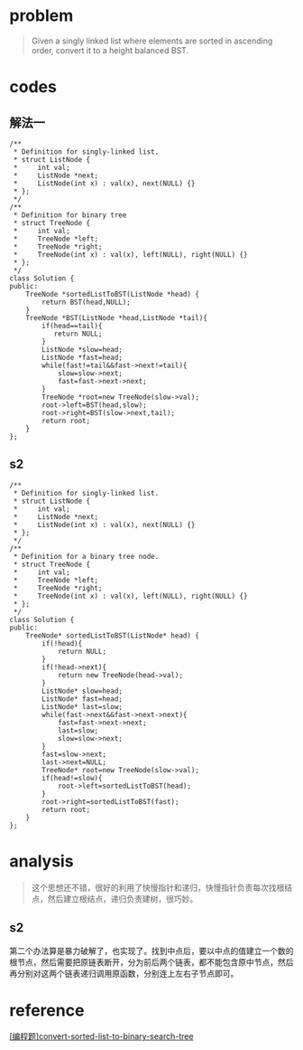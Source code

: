 # problem
>Given a singly linked list where elements are sorted in ascending order, convert it to a height balanced BST.

# codes

## 解法一
```
/**
 * Definition for singly-linked list.
 * struct ListNode {
 *     int val;
 *     ListNode *next;
 *     ListNode(int x) : val(x), next(NULL) {}
 * };
 */
/**
 * Definition for binary tree
 * struct TreeNode {
 *     int val;
 *     TreeNode *left;
 *     TreeNode *right;
 *     TreeNode(int x) : val(x), left(NULL), right(NULL) {}
 * };
 */
class Solution {
public:
    TreeNode *sortedListToBST(ListNode *head) {
        return BST(head,NULL);
    }
    TreeNode *BST(ListNode *head,ListNode *tail){
        if(head==tail){
           return NULL;
        }
        ListNode *slow=head;
        ListNode *fast=head;
        while(fast!=tail&&fast->next!=tail){
            slow=slow->next;
            fast=fast->next->next;
        }
        TreeNode *root=new TreeNode(slow->val);
        root->left=BST(head,slow);
        root->right=BST(slow->next,tail);
        return root;
    }
};
```
## s2
```
/**
 * Definition for singly-linked list.
 * struct ListNode {
 *     int val;
 *     ListNode *next;
 *     ListNode(int x) : val(x), next(NULL) {}
 * };
 */
/**
 * Definition for a binary tree node.
 * struct TreeNode {
 *     int val;
 *     TreeNode *left;
 *     TreeNode *right;
 *     TreeNode(int x) : val(x), left(NULL), right(NULL) {}
 * };
 */
class Solution {
public:
    TreeNode* sortedListToBST(ListNode* head) {
        if(!head){
            return NULL;
        }
        if(!head->next){
            return new TreeNode(head->val);
        }
        ListNode* slow=head;
        ListNode* fast=head;
        ListNode* last=slow;
        while(fast->next&&fast->next->next){
            fast=fast->next->next;
            last=slow;
            slow=slow->next;
        }
        fast=slow->next;
        last->next=NULL;
        TreeNode* root=new TreeNode(slow->val);
        if(head!=slow){
            root->left=sortedListToBST(head);
        }
        root->right=sortedListToBST(fast);
        return root;
    }
};
```

# analysis
>这个思想还不错，很好的利用了快慢指针和递归，快慢指针负责每次找根结点，然后建立根结点，递归负责建树，很巧妙。
## s2
第二个办法算是暴力破解了，也实现了。找到中点后，要以中点的值建立一个数的根节点，然后需要把原链表断开，分为前后两个链表，都不能包含原中节点，然后再分别对这两个链表递归调用原函数，分别连上左右子节点即可。

# reference

[[编程题]convert-sorted-list-to-binary-search-tree][1]

[1]: https://www.nowcoder.com/questionTerminal/86343165c18a4069ab0ab30c32b1afd0